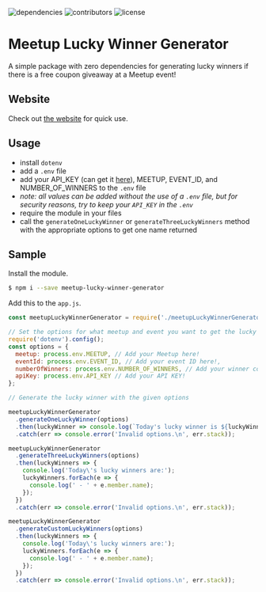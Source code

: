 ![dependencies](https://img.shields.io/badge/dependencies-0-green.svg)
![contributors](https://img.shields.io/badge/contributors-1-blue.svg)
![license](https://img.shields.io/github/license/mashape/apistatus.svg)

# Meetup Lucky Winner Generator
A simple package with zero dependencies for generating lucky winners if there is a free coupon giveaway at a Meetup event!

## Website
Check out [the website](http://meetup-lucky-winner-generator.surge.sh/) for quick use.

## Usage
- install `dotenv`
- add a `.env` file
- add your API_KEY (can get it [here](https://secure.meetup.com/meetup_api/key/)), MEETUP, EVENT_ID, and NUMBER_OF_WINNERS to the `.env` file
- _note: all values can be added without the use of a `.env` file, but for security reasons, try to keep your `API_KEY` in the `.env`_
- require the module in your files
- call the `generateOneLuckyWinner` or `generateThreeLuckyWinners` method with the appropriate options to get one name returned

## Sample
Install the module.
```bash
$ npm i --save meetup-lucky-winner-generator
```

Add this to the `app.js`.
```js
const meetupLuckyWinnerGenerator = require('./meetupLuckyWinnerGenerator'); // replace with require('meetup-lucky-winner-generator');

// Set the options for what meetup and event you want to get the lucky winner
require('dotenv').config();
const options = {
  meetup: process.env.MEETUP, // Add your Meetup here! 
  eventId: process.env.EVENT_ID, // Add your event ID here!,
  numberOfWinners: process.env.NUMBER_OF_WINNERS, // Add your winner count here!
  apiKey: process.env.API_KEY // Add your API KEY!
};

// Generate the lucky winner with the given options

meetupLuckyWinnerGenerator
  .generateOneLuckyWinner(options)
  .then(luckyWinner => console.log(`Today's lucky winner is ${luckyWinner.member.name}!`))
  .catch(err => console.error('Invalid options.\n', err.stack));

meetupLuckyWinnerGenerator
  .generateThreeLuckyWinners(options)
  .then(luckyWinners => {
    console.log('Today\'s lucky winners are:');
    luckyWinners.forEach(e => {
      console.log(' - ' + e.member.name);
    });
  })
  .catch(err => console.error('Invalid options.\n', err.stack));

meetupLuckyWinnerGenerator
  .generateCustomLuckyWinners(options)
  .then(luckyWinners => {
    console.log('Today\'s lucky winners are:');
    luckyWinners.forEach(e => {
      console.log(' - ' + e.member.name);
    });
  })
  .catch(err => console.error('Invalid options.\n', err.stack));
```